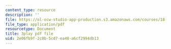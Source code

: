 ```yaml
---
content_type: resource
description: ''
file: https://ol-ocw-studio-app-production.s3.amazonaws.com/courses/18-065-matrix-methods-in-data-analysis-signal-processing-and-machine-learning-spring-2018/2e06fb9f2c8b5cd7ea48a6cf2994db13_9BYsNpTCZGg.pdf
file_type: application/pdf
resourcetype: Document
title: 3play pdf file
uid: 2e06fb9f-2c8b-5cd7-ea48-a6cf2994db13
---
```

